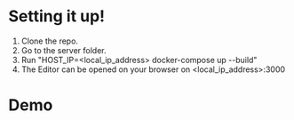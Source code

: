 # Setting it up!

1. Clone the repo.
2. Go to the server folder.
3. Run "HOST_IP=<local_ip_address> docker-compose up --build"
4. The Editor can be opened on your browser on <local_ip_address>:3000


# Demo
